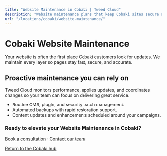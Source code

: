 ```yaml
---
title: "Website Maintenance in Cobaki | Tweed Cloud"
description: "Website maintenance plans that keep Cobaki sites secure and up to date."
url: "/locations/cobaki/website-maintenance/"
---
```


# Cobaki Website Maintenance

Your website is often the first place Cobaki customers look for updates. We maintain every layer so pages stay fast, secure, and accurate.

## Proactive maintenance you can rely on

Tweed Cloud monitors performance, applies updates, and coordinates changes so your team can focus on delivering great service.

- Routine CMS, plugin, and security patch management.
- Automated backups with rapid restoration support.
- Content updates and enhancements scheduled around your campaigns.

### Ready to elevate your Website Maintenance in Cobaki?

[Book a consultation](/consultation/) · [Contact our team](/contact/)

[Return to the Cobaki hub](/locations/cobaki/)
